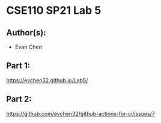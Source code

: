 # CSE110 SP21 Lab 5

## Author(s):
- Evan Chen

## Part 1:

https://evchen32.github.io/Lab5/

## Part 2:

https://github.com/evchen32/github-actions-for-ci/issues/7
